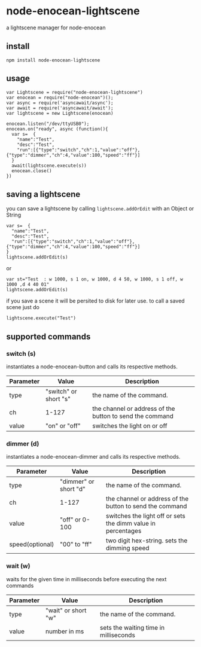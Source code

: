 # node-enocean-lightscene
a lightscene manager for node-enocean
## install
    npm install node-enocean-lightscene
## usage
    var Lightscene = require("node-enocean-lightscene")
    var enocean = require("node-enocean")();
    var async = require('asyncawait/async');
    var await = require('asyncawait/await');
    var lightscene = new Lightscene(enocean)

    enocean.listen("/dev/ttyUSB0");
    enocean.on("ready", async (function(){
      var s=  {
        "name":"Test",
        "desc":"Test",
        "run":[{"type":"switch","ch":1,"value":"off"},{"type":"dimmer","ch":4,"value":100,"speed":"ff"}]
      }
      await(lightscene.execute(s))
      enocean.close()
    })
## saving a lightscene
  you can save a lightscene by calling `lightscene.addOrEdit` with an Object or String

    var s=  {
      "name":"Test",
      "desc":"Test",
      "run":[{"type":"switch","ch":1,"value":"off"},{"type":"dimmer","ch":4,"value":100,"speed":"ff"}]
    }
    lightscene.addOrEdit(s)

or

    var st="Test  : w 1000, s 1 on, w 1000, d 4 50, w 1000, s 1 off, w 1000 ,d 4 40 01"
    lightscene.addOrEdit(s)

if you save a scene it will be persited to disk for later use. to call a saved scene just do

    lightscene.execute("Test")

## supported commands

### switch (s)

instantiates a node-enocean-button and calls its respective methods.

| Parameter | Value | Description |
| ------- | ---- | --- |
| type | "switch" or short "s" |  the name of the command. |
| ch | 1-127 | the channel or address of the button to send the command |
| value |  "on" or "off" |  switches the light on or off |

### dimmer (d)

instantiates a node-enocean-dimmer and calls its respective methods.

| Parameter | Value | Description |
| ------- | ---- | --- |
|type|"dimmer" or short "d"| the name of the command.|
|ch|1-127| the channel or address of the button to send the command|
|value|"off" or 0-100| switches the light off or sets the dimm value in percentages|
|speed(optional)|"00" to "ff"| two digit hex-string. sets the dimming speed|

### wait (w)

waits for the given time in milliseconds before executing the next commands

|Parameter|Value|Description|
|-------|----|---|
|type|"wait" or short "w"| the name of the command.|
|value|number in ms| sets the waiting time in milliseconds|
